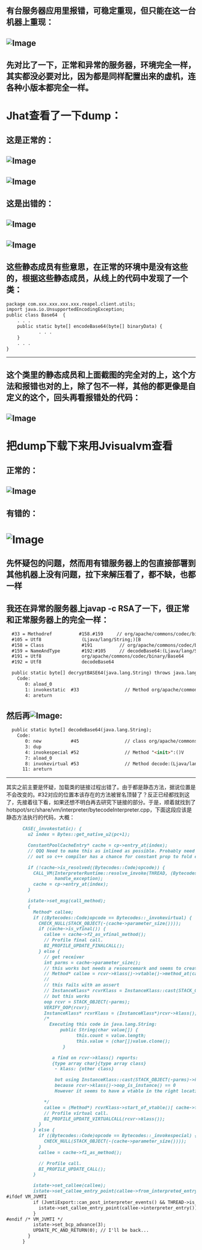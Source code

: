 
有台服务器应用里报错，可稳定重现，但只能在这一台机器上重现：
-----
![Image](/ppp/NoSuchMethodError.png)
-----
先对比了一下，正常和异常的服务器，环境完全一样，其实都没必要对比，因为都是同样配置出来的虚机，连各种小版本都完全一样。
-----
Jhat查看了一下dump：
=====
这是正常的：
------
![Image](/ppp/213Base64.png)
------
![Image](/ppp/213staticdata.png)
-----
这是出错的：
-----
![Image](/ppp/214Base64.png)
-----
![Image](/ppp/214staticdata.png)
-----
这些静态成员有些意思，在正常的环境中是没有这些的，根据这些静态成员，从线上的代码中发现了一个类：
-----
```markdown
package com.xxx.xxx.xxx.xxx.reapel.client.utils;
import java.io.UnsupportedEncodingException;
public class Base64  {
    . . .
    public static byte[] encodeBase64(byte[] binaryData) {
            . . .
    }
    . . .
}
```
-----
这个类里的静态成员和上面截图的完全对的上，这个方法和报错也对的上，除了包不一样，其他的都更像是自定义的这个，回头再看报错处的代码：
-----
![Image](/ppp/base64invoke.png)
-----
把dump下载下来用Jvisualvm查看
=====
正常的：
-----
![Image](/ppp/213instance.png)
-----
有错的：
-----
![Image](/ppp/214instance.png)
=====
先怀疑包的问题，然而用有错服务器上的包直接部署到其他机器上没有问题，拉下来解压看了，都不缺，也都一样
-----
我还在异常的服务器上javap -c RSA了一下，很正常和正常服务器上的完全一样：
-----
```markdown
  #33 = Methodref          #158.#159     // org/apache/commons/codec/binary/Base64.decodeBase64:(Ljava/lang/String;)[B
  #105 = Utf8               (Ljava/lang/String;)[B
  #158 = Class              #191          // org/apache/commons/codec/binary/Base64
  #159 = NameAndType        #192:#105     // decodeBase64:(Ljava/lang/String;)[B
  #191 = Utf8               org/apache/commons/codec/binary/Base64
  #192 = Utf8               decodeBase64

  public static byte[] decryptBASE64(java.lang.String) throws java.lang.Exception;
    Code:
       0: aload_0
       1: invokestatic  #33                 // Method org/apache/commons/codec/binary/Base64.decodeBase64:(Ljava/lang/String;)[B
       4: areturn
```
然后再![Image](/ppp/javapbase64214.png):
-----
```markdown
  public static byte[] decodeBase64(java.lang.String);
    Code:
       0: new           #45                 // class org/apache/commons/codec/binary/Base64
       3: dup
       4: invokespecial #52                 // Method "<init>":()V
       7: aload_0
       8: invokevirtual #53                 // Method decode:(Ljava/lang/String;)[B
      11: areturn
```
-----
其实之前主要是怀疑，加载类的链接过程出错了。由于都是静态方法，据说位置是不会改变的。#32对应的位置本该存在的方法被冒名顶替了？反正已经都找到这了，先接着往下看，如果还想不明白再去研究下链接的部分。于是，顺着就找到了hotspot/src/share/vm/interpreter/bytecodeInterpreter.cpp，下面这段应该是静态方法执行的代码，大概：
```markdown
      CASE(_invokestatic): {
        u2 index = Bytes::get_native_u2(pc+1);

        ConstantPoolCacheEntry* cache = cp->entry_at(index);
        // QQQ Need to make this as inlined as possible. Probably need to split all the bytecode cases
        // out so c++ compiler has a chance for constant prop to fold everything possible away.

        if (!cache->is_resolved((Bytecodes::Code)opcode)) {
          CALL_VM(InterpreterRuntime::resolve_invoke(THREAD, (Bytecodes::Code)opcode),
                  handle_exception);
          cache = cp->entry_at(index);
        }

        istate->set_msg(call_method);
        {
          Method* callee;
          if ((Bytecodes::Code)opcode == Bytecodes::_invokevirtual) {
            CHECK_NULL(STACK_OBJECT(-(cache->parameter_size())));
            if (cache->is_vfinal()) {
              callee = cache->f2_as_vfinal_method();
              // Profile final call.
              BI_PROFILE_UPDATE_FINALCALL();
            } else {
              // get receiver
              int parms = cache->parameter_size();
              // this works but needs a resourcemark and seems to create a vtable on every call:
              // Method* callee = rcvr->klass()->vtable()->method_at(cache->f2_as_index());
              //
              // this fails with an assert
              // InstanceKlass* rcvrKlass = InstanceKlass::cast(STACK_OBJECT(-parms)->klass());
              // but this works
              oop rcvr = STACK_OBJECT(-parms);
              VERIFY_OOP(rcvr);
              InstanceKlass* rcvrKlass = (InstanceKlass*)rcvr->klass();
              /*
                Executing this code in java.lang.String:
                    public String(char value[]) {
                          this.count = value.length;
                          this.value = (char[])value.clone();
                     }

                 a find on rcvr->klass() reports:
                 {type array char}{type array class}
                  - klass: {other class}

                  but using InstanceKlass::cast(STACK_OBJECT(-parms)->klass()) causes in assertion failure
                  because rcvr->klass()->oop_is_instance() == 0
                  However it seems to have a vtable in the right location. Huh?

              */
              callee = (Method*) rcvrKlass->start_of_vtable()[ cache->f2_as_index()];
              // Profile virtual call.
              BI_PROFILE_UPDATE_VIRTUALCALL(rcvr->klass());
            }
          } else {
            if ((Bytecodes::Code)opcode == Bytecodes::_invokespecial) {
              CHECK_NULL(STACK_OBJECT(-(cache->parameter_size())));
            }
            callee = cache->f1_as_method();

            // Profile call.
            BI_PROFILE_UPDATE_CALL();
          }

          istate->set_callee(callee);
          istate->set_callee_entry_point(callee->from_interpreted_entry());
#ifdef VM_JVMTI
          if (JvmtiExport::can_post_interpreter_events() && THREAD->is_interp_only_mode()) {
            istate->set_callee_entry_point(callee->interpreter_entry());
          }
#endif /* VM_JVMTI */
          istate->set_bcp_advance(3);
          UPDATE_PC_AND_RETURN(0); // I'll be back...
        }
      }
```
